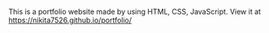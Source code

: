 This is a portfolio website made by using HTML, CSS, JavaScript.
View it at https://nikita7526.github.io/portfolio/
